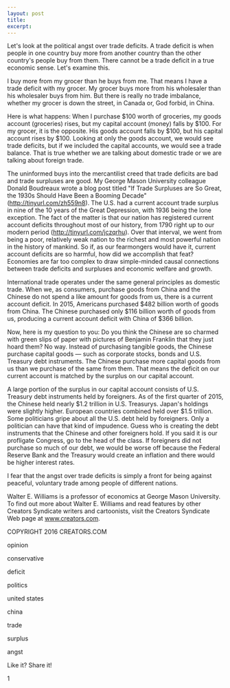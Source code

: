```yaml
---
layout: post
title:  
excerpt:
---
```




Let's look at the political angst over trade deficits. A trade deficit is when people in one country buy more from another country than the other country's people buy from them. There cannot be a trade deficit in a true economic sense. Let's examine this.

I buy more from my grocer than he buys from me. That means I have a trade deficit with my grocer. My grocer buys more from his wholesaler than his wholesaler buys from him. But there is really no trade imbalance, whether my grocer is down the street, in Canada or, God forbid, in China.

Here is what happens: When I purchase $100 worth of groceries, my goods account (groceries) rises, but my capital account (money) falls by $100. For my grocer, it is the opposite. His goods account falls by $100, but his capital account rises by $100. Looking at only the goods account, we would see trade deficits, but if we included the capital accounts, we would see a trade balance. That is true whether we are talking about domestic trade or we are talking about foreign trade.

The uninformed buys into the mercantilist creed that trade deficits are bad and trade surpluses are good. My George Mason University colleague Donald Boudreaux wrote a blog post titled "If Trade Surpluses are So Great, the 1930s Should Have Been a Booming Decade" (http://tinyurl.com/zh559n8). The U.S. had a current account trade surplus in nine of the 10 years of the Great Depression, with 1936 being the lone exception. The fact of the matter is that our nation has registered current account deficits throughout most of our history, from 1790 right up to our modern period (http://tinyurl.com/jczqrhu). Over that interval, we went from being a poor, relatively weak nation to the richest and most powerful nation in the history of mankind. So if, as our fearmongers would have it, current account deficits are so harmful, how did we accomplish that feat? Economies are far too complex to draw simple-minded causal connections between trade deficits and surpluses and economic welfare and growth.



International trade operates under the same general principles as domestic trade. When we, as consumers, purchase goods from China and the Chinese do not spend a like amount for goods from us, there is a current account deficit. In 2015, Americans purchased $482 billion worth of goods from China. The Chinese purchased only $116 billion worth of goods from us, producing a current account deficit with China of $366 billion.

Now, here is my question to you: Do you think the Chinese are so charmed with green slips of paper with pictures of Benjamin Franklin that they just hoard them? No way. Instead of purchasing tangible goods, the Chinese purchase capital goods — such as corporate stocks, bonds and U.S. Treasury debt instruments. The Chinese purchase more capital goods from us than we purchase of the same from them. That means the deficit on our current account is matched by the surplus on our capital account.

A large portion of the surplus in our capital account consists of U.S. Treasury debt instruments held by foreigners. As of the first quarter of 2015, the Chinese held nearly $1.2 trillion in U.S. Treasurys. Japan's holdings were slightly higher. European countries combined held over $1.5 trillion. Some politicians gripe about all the U.S. debt held by foreigners. Only a politician can have that kind of impudence. Guess who is creating the debt instruments that the Chinese and other foreigners hold. If you said it is our profligate Congress, go to the head of the class. If foreigners did not purchase so much of our debt, we would be worse off because the Federal Reserve Bank and the Treasury would create an inflation and there would be higher interest rates.

I fear that the angst over trade deficits is simply a front for being against peaceful, voluntary trade among people of different nations.

Walter E. Williams is a professor of economics at George Mason University. To find out more about Walter E. Williams and read features by other Creators Syndicate writers and cartoonists, visit the Creators Syndicate Web page at www.creators.com.

COPYRIGHT 2016 CREATORS.COM





opinion

conservative

deficit

politics

united states

china

trade

surplus

angst





Like it? Share it!



1





